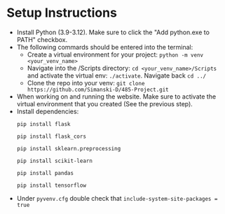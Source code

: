 # Setup Instructions
- Install Python (3.9-3.12). Make sure to click the "Add python.exe to PATH" checkbox.
- The following commards should be entered into the terminal:
  - Create a virtual environment for your project: `python -m venv <your_venv_name>`
  - Navigate into the /Scripts directory: `cd <your_venv_name>/Scripts` and activate the virtual env: `./activate`. Navigate back `cd ../`
  - Clone the repo into your venv: `git clone https://github.com/Simanski-D/485-Project.git`
- When working on and running the website. Make sure to activate the virtual environment that you created (See the previous step).
- Install dependencies:
  ```
  pip install flask
  ```
  ```
  pip install flask_cors
  ```
  ```
  pip install sklearn.preprocessing
  ```
  ```
  pip install scikit-learn
  ```
  ```
  pip install pandas
  ```
  ```
  pip install tensorflow
  ```
- Under `pyvenv.cfg` double check that `include-system-site-packages = true`
